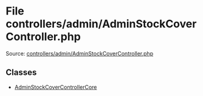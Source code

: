 File controllers/admin/AdminStockCoverController.php
=========
Source: [controllers/admin/AdminStockCoverController.php](https://github.com/PrestaShop/PrestaShop/blob/1.6.1.1/controllers/admin/AdminStockCoverController.php)


Classes
-------

* [AdminStockCoverControllerCore](class.AdminStockCoverControllerCore.md)

